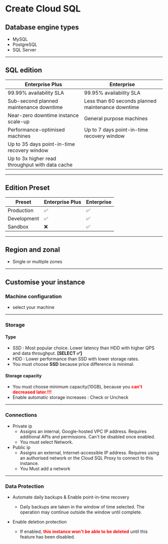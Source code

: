 # Create Cloud SQL

## Database engine types

- MySQL
- PostgreSQL
- SQL Server

----------------------------------------------------------------

## SQL edition

| Enterprise Plus                                 | Enterprise                                        |
| ----------------------------------------------- | ------------------------------------------------- |
| 99.99% availability SLA                         | 99.95% availability SLA                           |
| Sub-second planned maintenance downtime         | Less than 60 seconds planned maintenance downtime |
| Near-zero downtime instance scale-up            | General purpose machines                          |
| Performance-optimised machines                  | Up to 7 days point-in-time recovery window        |
| Up to 35 days point-in-time recovery window     |                                                   |
| Up to 3x higher read throughput with data cache |                                                   |

----------------------------------------------------------------

## Edition Preset

| Preset      | Enterprise Plus | Enterprise |
| ----------- | --------------- | ---------- |
| Production  | ✅              | ✅         |
| Development | ✅              | ✅         |
| Sandbox     | ❌              | ✅         |

----------------------------------------------------------------

## Region and zonal

- Single or multiple zones

----------------------------------------------------------------

## Customise your instance

### Machine configuration

- select your machine

----------------------------------------------------------------

### Storage

#### Type

- SSD : Most popular choice. Lower latency than HDD with higher QPS and data throughput. **[SELECT ✅]**
- HDD : Lower performance than SSD with lower storage rates.
- You must choose **SSD** because price difference is minimal.

#### Storage capacity

- You must choose minimum capacity(10GB), because you  <b style="color:red">can't decreased later.!!!</b>
- Enable automatic storage increases : Check or Uncheck

----------------------------------------------------------------

### Connections

- Private ip
  - Assigns an internal, Google-hosted VPC IP address. Requires additional APIs and permissions. Can't be disabled once enabled.
  - You must select Network.
- Public ip
  - Assigns an external, Internet-accessible IP address. Requires using an authorised network or the Cloud SQL Proxy to connect to this instance.
  - You Must add a network

----------------------------------------------------------------

### Data Protection

- Automate daily backups & Enable point-in-time recovery
  - Daily backups are taken in the window of time selected. The operation may continue outside the window until complete.

- Enable deletion protection
  - If enabled, <b style="color:red">this instance won't be able to be deleted</b> until this feature has been disabled.
